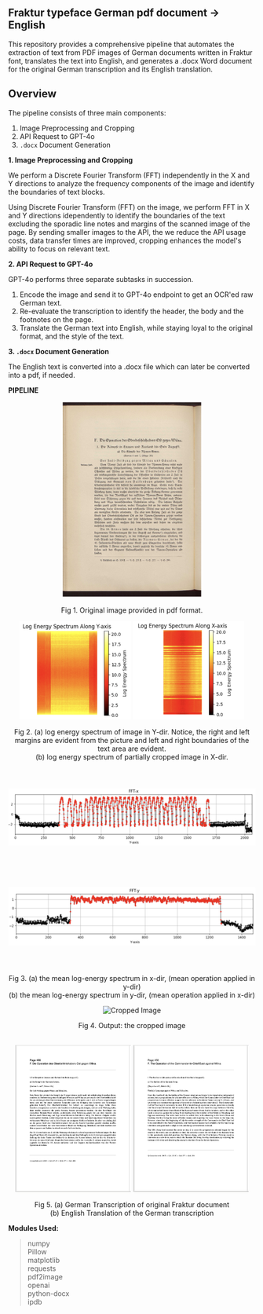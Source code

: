 ## Fraktur typeface German pdf document -> English

This repository provides a comprehensive pipeline that automates the extraction of text from PDF images of German documents written in Fraktur font, translates the text into English, and generates a .docx Word document for the original German transcription and its English translation.

## Overview
The pipeline consists of three main components:

1. Image Preprocessing and Cropping
2. API Request to GPT-4o
3.  `.docx` Document Generation

**1. Image Preprocessing and Cropping**

We perform a Discrete Fourier Transform (FFT) independently in the X and Y directions to analyze the frequency components of the image and identify the boundaries of text blocks.

Using Discrete Fourier Transform (FFT) on the image, we perform FFT in X and Y directions idependently to identify the boundaries of the text excluding the sporadic line notes and margins of the scanned image of the page. By sending smaller images to the API, the we reduce the API usage costs, data transfer times are improved,  cropping enhances the model's ability to focus on relevant text. 

**2.  API Request to GPT-4o**

GPT-4o performs three separate subtasks in succession. 
1.  Encode the image and send it to GPT-4o endpoint to get an OCR'ed raw German text.
2.  Re-evaluate the transcription to identify the header, the body and the footnotes on the page. 
3.  Translate the German text into English, while staying loyal to the original format, and the style of the text.

**3. `.docx` Document Generation**

The English text is converted into a .docx file which can later be converted into a pdf, if needed. 


**PIPELINE**
<div align="center">
  <img src="output/readme figures/456.png" alt="Original Image" style="height: 400px; object-fit: contain;">
  <p>Fig 1. Original image provided in pdf format.</p>
</div>


<div align="center">
  <img src="output/readme figures/FFT-y heatmap.png" alt="FFT-x Form" style="height: 200px; object-fit: contain;">
  <img src="output/readme figures/FFT-x heatmap.png" alt="FFT-x Form" style="height: 200px; object-fit: contain;">
  
  <p>Fig 2. (a) log energy spectrum of image in Y-dir. Notice, the right and left margins are evident from the picture and left and right boundaries of the text area are evident.<br>
  (b) log energy spectrum of partially cropped image in X-dir. </p>
</div>

<div align="center">
  <img src="output/readme figures/FFT-x form.png" alt="FFT-x Form" style="height: 200px; object-fit: contain;">
  <img src="output/readme figures/FFT-y form.png" alt="FFT-x Form" style="height: 200px; object-fit: contain;">

  <p>Fig 3. (a) the mean log-energy spectrum in x-dir, (mean operation applied in y-dir)  <br>
  (b) the mean log-energy spectrum in y-dir, (mean operation applied in x-dir)</p>
</div>


<div align="center">
  <img src="output/readme figures/456_cropped.png" alt="Cropped Image" style="height: 260px; object-fit: contain;">

  <p>Fig 4.  Output: the cropped image</p>
</div>
<br>

<div align="center">
  <img src="output/readme figures/German 456.png" alt="Cropped Image" style="height: 300px; object-fit: contain;">
  <img src="output/readme figures/English 456.png" alt="Cropped Image" style="height: 300px; object-fit: contain;">

  <p>Fig 5. (a) German Transcription of original Fraktur document<br>
    (b) English Translation of the German transcription</p>
</div>


**Modules Used:** <br>
>numpy<br>
Pillow<br>
matplotlib<br>
requests<br>
pdf2image<br>
openai<br>
python-docx<br>
ipdb<br>
